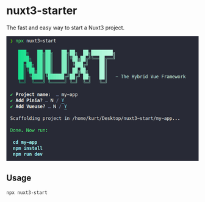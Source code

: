 # nuxt3-starter

The fast and easy way to start a Nuxt3 project.

<p align="center">
  <img src="https://github.com/kurt-liao/nuxt3-start/blob/main/assets/example.png?raw=true" width="800">
</p>

## Usage

```sh
npx nuxt3-start
```

